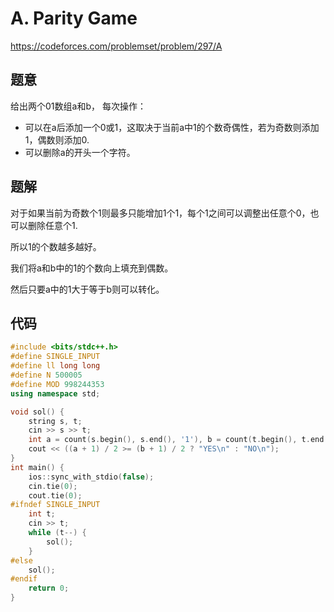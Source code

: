 # A. Parity Game

https://codeforces.com/problemset/problem/297/A

## 题意

给出两个01数组a和b，
每次操作：
* 可以在a后添加一个0或1，这取决于当前a中1的个数奇偶性，若为奇数则添加1，偶数则添加0.
* 可以删除a的开头一个字符。

## 题解

对于如果当前为奇数个1则最多只能增加1个1，每个1之间可以调整出任意个0，也可以删除任意个1.

所以1的个数越多越好。

我们将a和b中的1的个数向上填充到偶数。

然后只要a中的1大于等于b则可以转化。

## 代码

``` cpp
#include <bits/stdc++.h>
#define SINGLE_INPUT
#define ll long long
#define N 500005
#define MOD 998244353
using namespace std;

void sol() {
    string s, t;
    cin >> s >> t;
    int a = count(s.begin(), s.end(), '1'), b = count(t.begin(), t.end(), '1');
    cout << ((a + 1) / 2 >= (b + 1) / 2 ? "YES\n" : "NO\n");
}
int main() {
    ios::sync_with_stdio(false);
    cin.tie(0);
    cout.tie(0);
#ifndef SINGLE_INPUT
    int t;
    cin >> t;
    while (t--) {
        sol();
    }
#else
    sol();
#endif
    return 0;
}
```